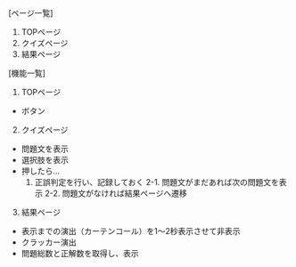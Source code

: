 [ページ一覧]
1. TOPページ
2. クイズページ
3. 結果ページ

[機能一覧]
1. TOPページ
  - ボタン
2. クイズページ
- 問題文を表示
- 選択肢を表示
- 押したら...
  1. 正誤判定を行い、記録しておく
  2-1. 問題文がまだあれば次の問題文を表示
  2-2. 問題文がなければ結果ページへ遷移
3. 結果ページ
- 表示までの演出（カーテンコール）を1〜2秒表示させて非表示
- クラッカー演出
- 問題総数と正解数を取得し、表示
